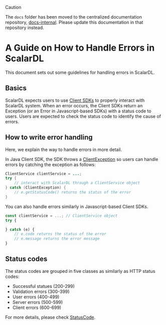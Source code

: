 > [!CAUTION]
> 
> The `docs` folder has been moved to the centralized documentation repository, [docs-internal](https://github.com/scalar-labs/docs-internal). Please update this documentation in that repository instead.

# A Guide on How to Handle Errors in ScalarDL

This document sets out some guidelines for handling errors in ScalarDL.

## Basics

ScalarDL expects users to use [Client SDKs](https://github.com/scalar-labs/scalardl/blob/master/docs/index.md#client-sdks) to properly interact with ScalarDL system.
When an error occurs, the Client SDKs return an Exception (or an Error in Javascript-based SDKs) with a status code to users.
Users are expected to check the status code to identify the cause of errors.

## How to write error handling

Here, we explain the way to handle errors in more detail.

In Java Client SDK, the SDK throws a [ClientException](https://scalar-labs.github.io/scalardl/javadoc/latest/client/com/scalar/dl/client/exception/ClientException.html) so users can handle errors by catching the exception as follows:

```java
ClientService clientService = ...;
try {
    // interact with ScalarDL through a ClientService object
} catch (ClientException) {
    // e.getStatusCode() returns the status of the error
}
```

You can also handle errors similarly in Javascript-based Client SDKs.

```javascript
const clientService = ...; // ClientService object
try {

} catch (e) {
    // e.code returns the status of the error
    // e.message returns the error message
}

```

## Status codes

The status codes are grouped in five classes as similarly as HTTP status codes:

* Successful statues (200-299)
* Validation errors (300-399)
* User errors (400-499)
* Server errors (500-599)
* Client errors (600-699)

For more details, please check [StatusCode](https://scalar-labs.github.io/scalardl/javadoc/latest/common/com/scalar/dl/ledger/service/StatusCode.html).
